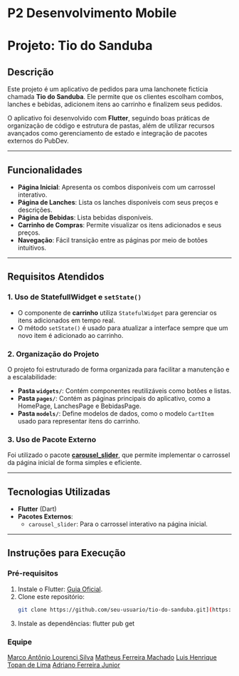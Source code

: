 # P2 Desenvolvimento Mobile
# Projeto: Tio do Sanduba  

## Descrição  
Este projeto é um aplicativo de pedidos para uma lanchonete fictícia chamada **Tio do Sanduba**. Ele permite que os clientes escolham combos, lanches e bebidas, adicionem itens ao carrinho e finalizem seus pedidos.  

O aplicativo foi desenvolvido com **Flutter**, seguindo boas práticas de organização de código e estrutura de pastas, além de utilizar recursos avançados como gerenciamento de estado e integração de pacotes externos do PubDev.  

---

## Funcionalidades  
- **Página Inicial**: Apresenta os combos disponíveis com um carrossel interativo.  
- **Página de Lanches**: Lista os lanches disponíveis com seus preços e descrições.  
- **Página de Bebidas**: Lista bebidas disponíveis.  
- **Carrinho de Compras**: Permite visualizar os itens adicionados e seus preços.  
- **Navegação**: Fácil transição entre as páginas por meio de botões intuitivos.  

---

## Requisitos Atendidos  

### 1. **Uso de StatefullWidget e `setState()`**  
- O componente de **carrinho** utiliza `StatefulWidget` para gerenciar os itens adicionados em tempo real.  
- O método `setState()` é usado para atualizar a interface sempre que um novo item é adicionado ao carrinho.  

### 2. **Organização do Projeto**  
O projeto foi estruturado de forma organizada para facilitar a manutenção e a escalabilidade:  
- **Pasta `widgets/`**: Contém componentes reutilizáveis como botões e listas.  
- **Pasta `pages/`**: Contém as páginas principais do aplicativo, como a HomePage, LanchesPage e BebidasPage.  
- **Pasta `models/`**: Define modelos de dados, como o modelo `CartItem` usado para representar itens do carrinho.  

### 3. **Uso de Pacote Externo**  
Foi utilizado o pacote **[carousel_slider](https://pub.dev/packages/carousel_slider)**, que permite implementar o carrossel da página inicial de forma simples e eficiente.  

---

## Tecnologias Utilizadas  
- **Flutter** (Dart)  
- **Pacotes Externos**:  
  - `carousel_slider`: Para o carrossel interativo na página inicial.  

---

## Instruções para Execução  

### Pré-requisitos  
1. Instale o Flutter: [Guia Oficial](https://flutter.dev/docs/get-started/install).  
2. Clone este repositório:  
   ```bash
   git clone https://github.com/seu-usuario/tio-do-sanduba.git](https://github.com/marcolaoff/p2-desenvolvimento-mobile.git)
3. Instale as dependências: flutter pub get

### Equipe
[Marco Antônio Lourenci Silva](https://github.com/marcolaoff)
[Matheus Ferreira Machado](https://github.com/speeky00)
[Luis Henrique Topan de Lima](https://github.com/lui0908)
[Adriano Ferreira Junior](https://github.com/adrianoJr07)

